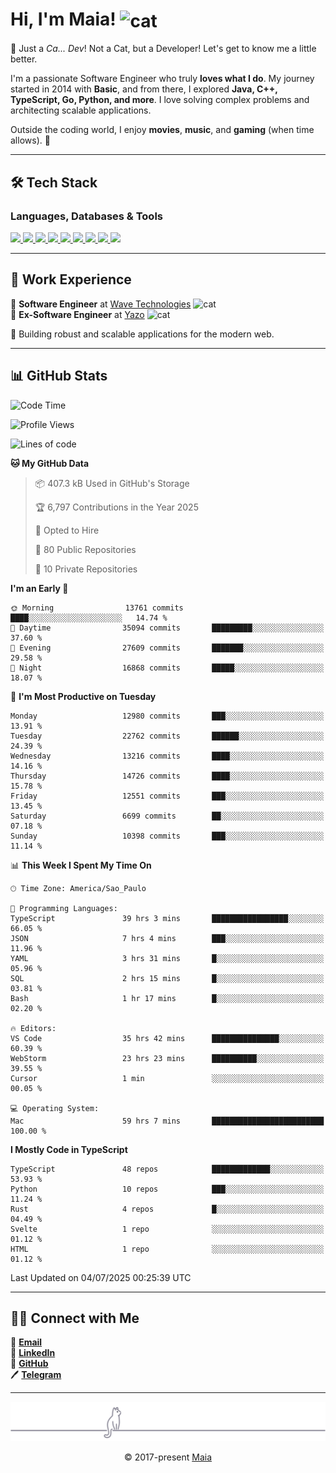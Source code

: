 <h1 align="left">Hi, I'm Maia! 
<img src="https://emojis.slackmojis.com/emojis/images/1643509834/36299/black-cat.gif?1643509834" width="50" height="60" align="center" alt="cat"/>
</h1>

🎩 Just a *Ca... Dev*! Not a Cat, but a Developer! Let's get to know me a little better.

I'm a passionate Software Engineer who truly **loves what I do**. My journey started in 2014 with **Basic**, and from there, I explored **Java, C++, TypeScript, Go, Python, and more**. I love solving complex problems and architecting scalable applications.

Outside the coding world, I enjoy **movies**, **music**, and **gaming** (when time allows). 🚀

---

## 🛠️ Tech Stack

### Languages, Databases & Tools
<p>
  <a href="https://www.typescriptlang.org">
    <img src="https://skillicons.dev/icons?i=ts" />
  </a>
  <a href="https://go.dev">
    <img src="https://skillicons.dev/icons?i=go" />
  </a>
  <a href="https://www.python.org">
    <img src="https://skillicons.dev/icons?i=python" />
  </a>
  <a href="https://gradle.org">
    <img src="https://skillicons.dev/icons?i=gradle" />
  </a>
  <a href="https://redis.io">
    <img src="https://skillicons.dev/icons?i=redis" />
  </a>
  <a href="https://www.mongodb.com">
    <img src="https://skillicons.dev/icons?i=mongodb" />
  </a>
  <a href="https://nodejs.org">
    <img src="https://skillicons.dev/icons?i=nodejs" />
  </a>
  <a href="https://www.javascript.com">
    <img src="https://skillicons.dev/icons?i=js" />
  </a>
  <a href="https://www.docker.com">
    <img src="https://skillicons.dev/icons?i=docker" />
  </a>
</p>

---

## 💼 Work Experience

🔹 **Software Engineer** at [Wave Technologies](https://www.linkedin.com/company/wave-technologies-oficial/)   <img src="https://media.giphy.com/media/WUlplcMpOCEmTGBtBW/giphy.gif" width="30" alt="cat"> <br>
🔹 **Ex-Software Engineer** at [Yazo](https://yazo.com.br/) <img src="https://media.giphy.com/media/WUlplcMpOCEmTGBtBW/giphy.gif" width="30" alt="cat"> <br>

🚀 Building robust and scalable applications for the modern web.

---

## 📊 GitHub Stats

<!--START_SECTION:waka-->
![Code Time](http://img.shields.io/badge/Code%20Time-6%2C315%20hrs%202%20mins-blue)

![Profile Views](http://img.shields.io/badge/Profile%20Views-0-blue)

![Lines of code](https://img.shields.io/badge/From%20Hello%20World%20I%27ve%20Written-23.6%20million%20lines%20of%20code-blue)

**🐱 My GitHub Data** 

> 📦 407.3 kB Used in GitHub's Storage 
 > 
> 🏆 6,797 Contributions in the Year 2025
 > 
> 💼 Opted to Hire
 > 
> 📜 80 Public Repositories 
 > 
> 🔑 10 Private Repositories 
 > 
**I'm an Early 🐤** 

```text
🌞 Morning                13761 commits       ████░░░░░░░░░░░░░░░░░░░░░   14.74 % 
🌆 Daytime                35094 commits       █████████░░░░░░░░░░░░░░░░   37.60 % 
🌃 Evening                27609 commits       ███████░░░░░░░░░░░░░░░░░░   29.58 % 
🌙 Night                  16868 commits       █████░░░░░░░░░░░░░░░░░░░░   18.07 % 
```
📅 **I'm Most Productive on Tuesday** 

```text
Monday                   12980 commits       ███░░░░░░░░░░░░░░░░░░░░░░   13.91 % 
Tuesday                  22762 commits       ██████░░░░░░░░░░░░░░░░░░░   24.39 % 
Wednesday                13216 commits       ████░░░░░░░░░░░░░░░░░░░░░   14.16 % 
Thursday                 14726 commits       ████░░░░░░░░░░░░░░░░░░░░░   15.78 % 
Friday                   12551 commits       ███░░░░░░░░░░░░░░░░░░░░░░   13.45 % 
Saturday                 6699 commits        ██░░░░░░░░░░░░░░░░░░░░░░░   07.18 % 
Sunday                   10398 commits       ███░░░░░░░░░░░░░░░░░░░░░░   11.14 % 
```


📊 **This Week I Spent My Time On** 

```text
🕑︎ Time Zone: America/Sao_Paulo

💬 Programming Languages: 
TypeScript               39 hrs 3 mins       █████████████████░░░░░░░░   66.05 % 
JSON                     7 hrs 4 mins        ███░░░░░░░░░░░░░░░░░░░░░░   11.96 % 
YAML                     3 hrs 31 mins       █░░░░░░░░░░░░░░░░░░░░░░░░   05.96 % 
SQL                      2 hrs 15 mins       █░░░░░░░░░░░░░░░░░░░░░░░░   03.81 % 
Bash                     1 hr 17 mins        █░░░░░░░░░░░░░░░░░░░░░░░░   02.20 % 

🔥 Editors: 
VS Code                  35 hrs 42 mins      ███████████████░░░░░░░░░░   60.39 % 
WebStorm                 23 hrs 23 mins      ██████████░░░░░░░░░░░░░░░   39.55 % 
Cursor                   1 min               ░░░░░░░░░░░░░░░░░░░░░░░░░   00.05 % 

💻 Operating System: 
Mac                      59 hrs 7 mins       █████████████████████████   100.00 % 
```

**I Mostly Code in TypeScript** 

```text
TypeScript               48 repos            █████████████░░░░░░░░░░░░   53.93 % 
Python                   10 repos            ███░░░░░░░░░░░░░░░░░░░░░░   11.24 % 
Rust                     4 repos             █░░░░░░░░░░░░░░░░░░░░░░░░   04.49 % 
Svelte                   1 repo              ░░░░░░░░░░░░░░░░░░░░░░░░░   01.12 % 
HTML                     1 repo              ░░░░░░░░░░░░░░░░░░░░░░░░░   01.12 % 
```




 Last Updated on 04/07/2025 00:25:39 UTC
<!--END_SECTION:waka-->

---

## 👯‍👨 Connect with Me
📧 **[Email](mailto:gabrielmaialva33@gmail.com)**  
🔗 **[LinkedIn](https://www.linkedin.com/in/gabriel-maia-183984239)**  
🐙 **[GitHub](https://github.com/gabrielmaialva33)**  
🖊 **[Telegram](https://t.me/sr_mrootx)**

---

<p align="center"><img src="https://raw.githubusercontent.com/gabrielmaialva33/gabrielmaialva33/master/assets/gray0_ctp_on_line.svg?sanitize=true" /></p>
<p align="center">&copy; 2017-present <a href="https://github.com/gabrielmaialva33/" target="_blank">Maia</a></p>
